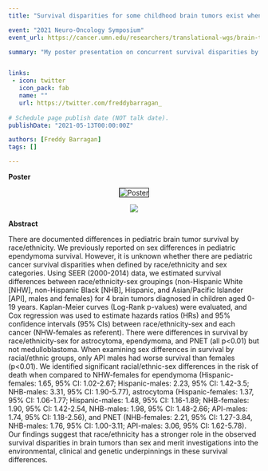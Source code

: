 ```yaml
---
title: "Survival disparities for some childhood brain tumors exist when defined by race/ethnicity and sex"

event: "2021 Neuro-Oncology Symposium"
event_url: https://cancer.umn.edu/researchers/translational-wgs/brain-tumor-program/events/2021-neuro-oncology-symposium

summary: "My poster presentation on concurrent survival disparities by race/ethnicity and sex in pediatric brain tumors for the 5th Neuro-Oncology Symposium at the University of Minnesota."


links:
 - icon: twitter
   icon_pack: fab
   name: ""
   url: https://twitter.com/freddybarragan_
   
# Schedule page publish date (NOT talk date).
publishDate: "2021-05-13T00:00:00Z"

authors: [Freddy Barragan]
tags: []

---
```


**Poster**

<center>

<img style="border:1px solid black;" src="https://freddybarragan.netlify.app/media/barragan_neuroonc_poster.png"  alt="Poster" />


[](https://freddybarragan.netlify.app/media/barragan_neuroonc_poster.png)
![](/media/barragan_neuroonc_poster.png)


</center>

**Abstract**

There are documented differences in pediatric brain tumor survival by race/ethnicity. We previously reported on sex differences in pediatric ependymoma survival. However, it is unknown whether there are pediatric cancer survival disparities when defined by race/ethnicity and sex categories. Using SEER (2000-2014) data, we estimated survival differences between race/ethnicity-sex groupings (non-Hispanic White [NHW], non-Hispanic Black [NHB], Hispanic, and Asian/Pacific Islander [API], males and females) for 4 brain tumors diagnosed in children aged 0-19 years. Kaplan-Meier curves (Log-Rank p-values) were evaluated, and Cox regression was used to estimate hazards ratios (HRs) and 95\% confidence intervals (95\% CIs) between race/ethnicity-sex and each cancer (NHW-females as referent). There were differences in survival by race/ethnicity-sex for astrocytoma, ependymoma, and PNET (all p<0.01) but not medulloblastoma. When examining sex differences in survival by racial/ethnic groups, only API males had worse survival than females (p<0.01). We identified significant racial/ethnic-sex differences in the risk of death when compared to NHW-females for ependymoma (Hispanic-females: 1.65, 95\% CI: 1.02-2.67; Hispanic-males: 2.23, 95\% CI: 1.42-3.5; NHB-males: 3.31, 95\% CI: 1.90-5.77), astrocytoma (Hispanic-females: 1.37, 95\% CI: 1.06-1.77; Hispanic-males: 1.48, 95\% CI: 1.16-1.89; NHB-females: 1.90, 95\% CI: 1.42-2.54, NHB-males: 1.98, 95\% CI: 1.48-2.66; API-males: 1.74, 95\% CI: 1.18-2.56), and PNET (NHB-females: 2.21, 95\% CI: 1.27-3.84, NHB-males: 1.76, 95\% CI: 1.00-3.11; API-males: 3.06, 95\% CI: 1.62-5.78). Our findings suggest that race/ethnicity has a stronger role in the observed survival disparities in brain tumors than sex and merit investigations into the environmental, clinical and genetic underpinnings in these survival differences.